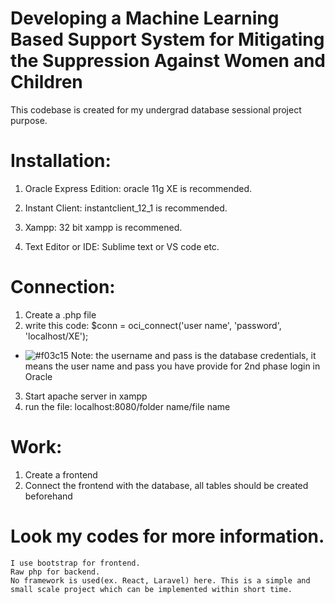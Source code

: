 # Developing a Machine Learning Based Support System for Mitigating the Suppression Against Women and Children


This codebase is created for my undergrad database sessional project purpose. 

# Installation:
1. Oracle Express Edition: 
oracle 11g XE is recommended.

2. Instant Client:
instantclient_12_1 is recommended.

3. Xampp:
32 bit xampp is recommened. 

4. Text Editor or IDE:
Sublime text or VS code etc.

# Connection:
1. Create a .php file
2. write this code: $conn = oci_connect('user name', 'password', 'localhost/XE');
- ![#f03c15](https://via.placeholder.com/15/f03c15/000000?text=+)  Note: the username and pass is the database credentials, it means the user name and pass you have provide for 2nd phase login in Oracle
3. Start apache server in xampp
4. run the file: localhost:8080/folder name/file name


# Work:
1. Create a frontend
2. Connect the frontend with the database, all tables should be created beforehand
# Look my codes for more information. 
    I use bootstrap for frontend.
    Raw php for backend.
    No framework is used(ex. React, Laravel) here. This is a simple and small scale project which can be implemented within short time. 
